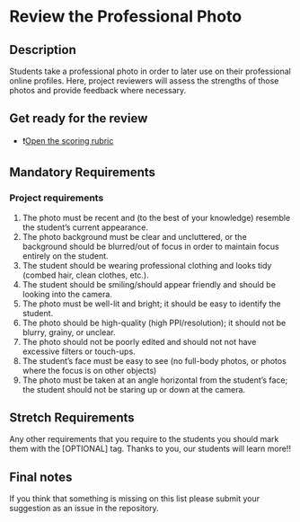 # Review the Professional Photo

## Description
Students take a professional photo in order to later use on their professional online profiles. Here, project reviewers will assess the strengths of those photos and provide feedback where necessary.

## Get ready for the review

- ❗️[Open the scoring rubric](https://docs.google.com/document/d/1c8ee1i_MU9jumfgDbROa4R3kszViDSIZ0NOnOrassPM/edit)


## Mandatory Requirements

### Project requirements

1. The photo must be recent and (to the best of your knowledge) resemble the student’s current appearance.
2. The photo background must be clear and uncluttered, or the background should be blurred/out of focus in order to maintain focus entirely on the student.
3. The student should be wearing professional clothing and looks tidy (combed hair, clean clothes, etc.).
4. The student should be smiling/should appear friendly and should be looking into the camera.
5. The photo must be well-lit and bright; it should be easy to identify the student.
6. The photo should be high-quality (high PPI/resolution); it should not be blurry, grainy, or unclear.
7. The photo should not be poorly edited and should not not have excessive filters or touch-ups.
8. The student’s face must be easy to see (no full-body photos, or photos where the focus is on other objects)
9. The photo must be taken at an angle horizontal from the student’s face; the student should not be staring up or down at the camera.


## Stretch Requirements
Any other requirements that you require to the students you should mark them with the [OPTIONAL] tag. Thanks to you, our students will learn more!!


## Final notes

If you think that something is missing on this list please submit your suggestion as an issue in the repository.
